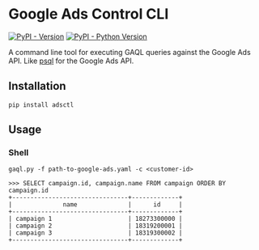 # Google Ads Control CLI

[![PyPI - Version](https://img.shields.io/pypi/v/adsctl.svg)](https://pypi.org/project/adsctl)
[![PyPI - Python Version](https://img.shields.io/pypi/pyversions/adsctl.svg)](https://pypi.org/project/adsctl)

A command line tool for executing GAQL queries against the Google Ads API.
Like [psql](https://www.postgresql.org/docs/current/app-psql.html) for the Google Ads API.

## Installation

```console
pip install adsctl
```

## Usage

### Shell

```
gaql.py -f path-to-google-ads.yaml -c <customer-id>

>>> SELECT campaign.id, campaign.name FROM campaign ORDER BY campaign.id
+--------------------------------+-------------+
|              name              |      id     |
+--------------------------------+-------------+
| campaign 1                     | 18273300000 |
| campaign 2                     | 18319200001 |
| campaign 3                     | 18319300002 |
+--------------------------------+-------------+
```

